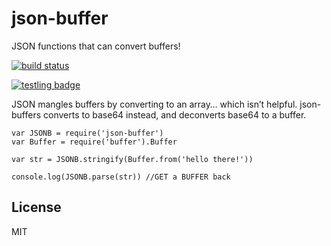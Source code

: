 json-buffer
===========

JSON functions that can convert buffers!

[![build status](https://secure.travis-ci.org/dominictarr/json-buffer.png)](http://travis-ci.org/dominictarr/json-buffer)

[![testling badge](https://ci.testling.com/dominictarr/json-buffer.png)](https://ci.testling.com/dominictarr/json-buffer)

JSON mangles buffers by converting to an array… which isn’t helpful. json-buffers converts to base64 instead, and deconverts base64 to a buffer.

    var JSONB = require('json-buffer')
    var Buffer = require('buffer').Buffer

    var str = JSONB.stringify(Buffer.from('hello there!'))

    console.log(JSONB.parse(str)) //GET a BUFFER back

License
-------

MIT
